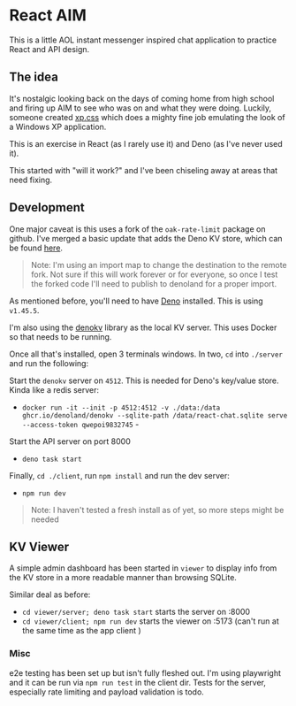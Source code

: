 # React AIM

This is a little AOL instant messenger inspired chat application to practice React and API design.

## The idea

It's nostalgic looking back on the days of coming home from high school and firing up AIM to see who
was on and what they were doing. Luckily, someone created
[xp.css](https://botoxparty.github.io/XP.css/) which does a mighty fine job emulating the look of a
Windows XP application.

This is an exercise in React (as I rarely use it) and Deno (as I've never used it).

This started with "will it work?" and I've been chiseling away at areas that need fixing.

## Development

One major caveat is this uses a fork of the `oak-rate-limit` package on github. I've merged a basic
update that adds the Deno KV store, which can be found
[here](https://github.com/itsthesteve/oak-rate-limit).

> Note: I'm using an import map to change the destination to the remote fork. Not sure if this will
> work forever or for everyone, so once I test the forked code I'll need to publish to denoland for
> a proper import.

As mentioned before, you'll need to have
[Deno](https://docs.deno.com/runtime/manual/getting_started/installation/) installed. This is using
`v1.45.5`.

I'm also using the [denokv](https://github.com/denoland/denokv) library as the local KV server. This
uses Docker so that needs to be running.

Once all that's installed, open 3 terminals windows. In two, `cd` into `./server` and run the
following:

Start the `denokv` server on `4512`. This is needed for Deno's key/value store. Kinda like a redis
server:

- `docker run -it --init -p 4512:4512 -v ./data:/data ghcr.io/denoland/denokv --sqlite-path /data/react-chat.sqlite serve --access-token qwepoi9832745` -

Start the API server on port 8000

- `deno task start`

Finally, `cd ./client`, run `npm install` and run the dev server:

- `npm run dev`

> Note: I haven't tested a fresh install as of yet, so more steps might be needed

## KV Viewer

A simple admin dashboard has been started in `viewer` to display info from the KV store in a more
readable manner than browsing SQLite.

Similar deal as before:

- `cd viewer/server; deno task start` starts the server on :8000
- `cd viewer/client; npm run dev` starts the viewer on :5173 (can't run at the same time as the app
  client )

### Misc

e2e testing has been set up but isn't fully fleshed out. I'm using playwright and it can be run via
`npm run test` in the client dir. Tests for the server, especially rate limiting and payload
validation is todo.
